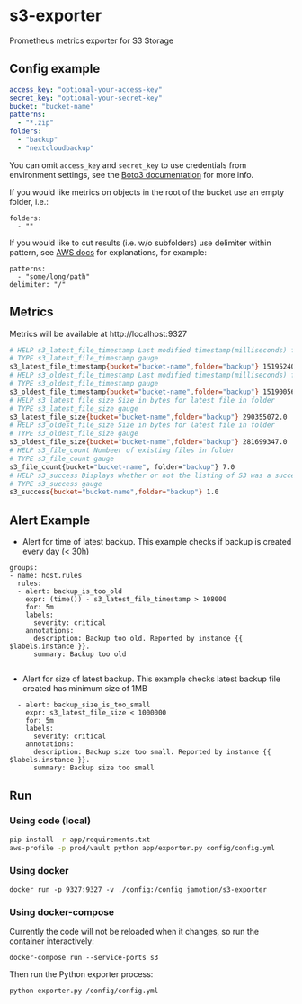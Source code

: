 # s3-exporter

Prometheus metrics exporter for S3 Storage

## Config example

```yml
access_key: "optional-your-access-key"
secret_key: "optional-your-secret-key"
bucket: "bucket-name"
patterns:
  - "*.zip"
folders:
  - "backup"
  - "nextcloudbackup"

```

You can omit `access_key` and `secret_key` to use credentials from
environment settings, see the [Boto3 documentation](https://boto3.amazonaws.com/v1/documentation/api/latest/guide/credentials.html) for more info.

If you would like metrics on objects in the root of the bucket use an empty
folder, i.e.:

```
folders:
  - ""
```

If you would like to cut results (i.e. w/o subfolders) use delimiter within pattern, see [AWS docs](https://docs.aws.amazon.com/AmazonS3/latest/API/API_ListObjectsV2.html#API_ListObjectsV2_ResponseSyntax) for explanations, for example:
```
patterns:
  - "some/long/path"
delimiter: "/"
```

## Metrics

Metrics will be available at http://localhost:9327

```sh
# HELP s3_latest_file_timestamp Last modified timestamp(milliseconds) for latest file in folder
# TYPE s3_latest_file_timestamp gauge
s3_latest_file_timestamp{bucket="bucket-name",folder="backup"} 1519524066157.0
# HELP s3_oldest_file_timestamp Last modified timestamp(milliseconds) for oldest file in folder
# TYPE s3_oldest_file_timestamp gauge
s3_oldest_file_timestamp{bucket="bucket-name",folder="backup"} 1519005663854.0
# HELP s3_latest_file_size Size in bytes for latest file in folder
# TYPE s3_latest_file_size gauge
s3_latest_file_size{bucket="bucket-name",folder="backup"} 290355072.0
# HELP s3_oldest_file_size Size in bytes for latest file in folder
# TYPE s3_oldest_file_size gauge
s3_oldest_file_size{bucket="bucket-name",folder="backup"} 281699347.0
# HELP s3_file_count Numbeer of existing files in folder
# TYPE s3_file_count gauge
s3_file_count{bucket="bucket-name", folder="backup"} 7.0
# HELP s3_success Displays whether or not the listing of S3 was a success
# TYPE s3_success gauge
s3_success{bucket="bucket-name",folder="backup"} 1.0
```

## Alert Example

* Alert for time of latest backup. This example checks if backup is created every day (< 30h)

```
groups:
- name: host.rules
  rules:
  - alert: backup_is_too_old
    expr: (time()) - s3_latest_file_timestamp > 108000
    for: 5m
    labels:
      severity: critical
    annotations:
      description: Backup too old. Reported by instance {{ $labels.instance }}.
      summary: Backup too old


```

* Alert for size of latest backup. This example checks latest backup file created has minimum size of 1MB

```
  - alert: backup_size_is_too_small
    expr: s3_latest_file_size < 1000000
    for: 5m
    labels:
      severity: critical
    annotations:
      description: Backup size too small. Reported by instance {{ $labels.instance }}.
      summary: Backup size too small
```

## Run

### Using code (local)

```sh
pip install -r app/requirements.txt
aws-profile -p prod/vault python app/exporter.py config/config.yml
```

### Using docker

```
docker run -p 9327:9327 -v ./config:/config jamotion/s3-exporter
```

### Using docker-compose

Currently the code will not be reloaded when it changes, so run the container
interactively:

```
docker-compose run --service-ports s3
```

Then run the Python exporter process:

```
python exporter.py /config/config.yml
```

